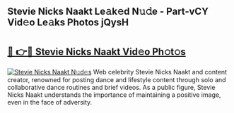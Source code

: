 ## Stevie Nicks Naakt Le𝚊k𝚎d N𝚞𝚍e - Part-vCY Vid𝚎o Le𝚊ks Photos jQysH

# <h2><a href="http://fb2suz.evod.top/?m=Stevie+Nicks+Naakt">🔗 👉🔴 Stevie Nicks Naakt Vid𝚎o Ph𝚘t𝚘s</a></h2>

[![Stevie Nicks Naakt N𝚞d𝚎s](https://i.imgur.com/8V9OHl7.gif)](http://fb2suz.evod.top/?m=Stevie+Nicks+Naakt)
Web celebrity Stevie Nicks Naakt and content creator, renowned for posting dance and lifestyle content through solo and collaborative dance routines and brief videos. As a public figure, Stevie Nicks Naakt understands the importance of maintaining a positive image, even in the face of adversity. 
